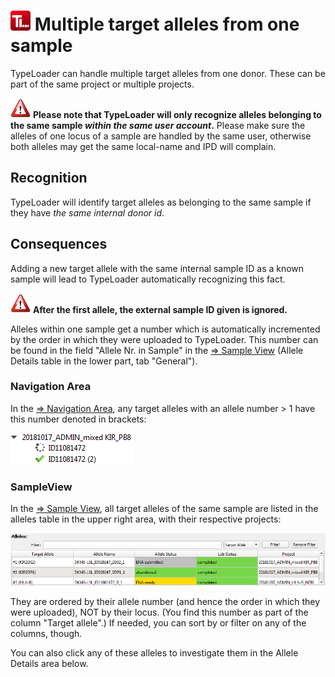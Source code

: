 # ![Icon](images/TypeLoader_32.png) Multiple target alleles from one sample 

TypeLoader can handle multiple target alleles from one donor. These can be part of the same project or multiple projects.

![Pic](images/icon_important.png) **Please note that TypeLoader will only recognize alleles belonging to the same sample _within the same user account_.** Please make sure the alleles of one locus of a sample are handled by the same user, otherwise both alleles may get the same local-name and IPD will complain.

##  Recognition 
TypeLoader will identify target alleles as belonging to the same sample if they have *the same internal donor id*.

##  Consequences 
Adding a new target allele with the same internal sample ID as a known sample will lead to TypeLoader automatically recognizing this fact. 

![Pic](images/icon_important.png) **After the first allele, the external sample ID given is ignored.**

Alleles within one sample get a number which is automatically incremented by the order in which they were uploaded to TypeLoader. 
This number can be found in the field "Allele Nr. in Sample" in the [=> Sample View](view_sample.md) (Allele Details table in the lower part, tab "General").

###  Navigation Area 
In the [=> Navigation Area](navigation.md), any target alleles with an allele number > 1 have this number denoted in brackets:

![Example](images/navigation_multiple.png)

###  SampleView 
In the [=> Sample View](view_sample.md), all target alleles of the same sample are listed in the alleles table in the upper right area, with their respective projects:

![Example](images/multiple_samplealleles.png)

They are ordered by their allele number (and hence the order in which they were uploaded), NOT by their locus. (You find this number as part of the column "Target allele".) If needed, you can sort by or filter on any of the columns, though.

You can also click any of these alleles to investigate them in the Allele Details area below.
